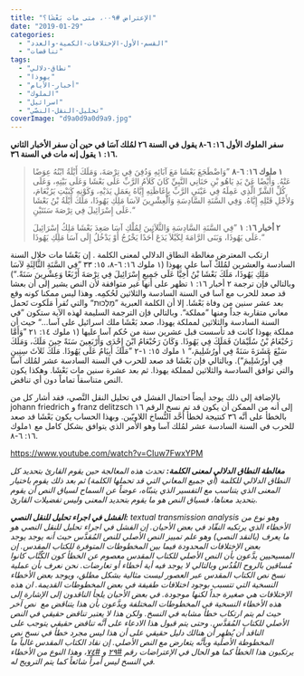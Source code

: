```yaml
---
title: "الإعتراض #٠٠٩، متى مات بَعْشَا؟"
date: "2019-01-29"
categories: 
  - "القسم-الأول-الإختلافات-الكمية-والعدد"
  - "تناقضات"
tags: 
  - "نطاق-دلالي"
  - "يهوذا"
  - "أخبار-الأيام"
  - "الملوك"
  - "اسرائيل"
  - "تحليل-النقل-النصّي"
coverImage: "d9a0d9a0d9a9.jpg"
---
```


**سفر الملوك الأول ١٦: ٦-٨ يقول في السنة ٢٦ لمُلك آسَا في حين أن سفر الأخبار الثاني ١٦: ١ يقول إنه مات في السنة ٣٦.**

> **١ ملوك ١٦**: **٦**\-**٨** ”وَاضْطَجَعَ بَعْشَا مَعَ آبَائِهِ وَدُفِنَ فِي تِرْصَةَ، وَمَلَكَ أَيْلَةُ ابْنُهُ عِوَضًا عَنْهُ. وَأَيْضًا عَنْ يَدِ يَاهُو بْنِ حَنَانِي النَّبِيِّ كَانَ كَلاَمُ الرَّبِّ عَلَى بَعْشَا وَعَلَى بَيْتِهِ، وَعَلَى كُلِّ الشَّرِّ الَّذِي عَمِلَهُ فِي عَيْنَيِ الرَّبِّ بِإِغَاظَتِهِ إِيَّاهُ بِعَمَلِ يَدَيْهِ، وَكَوْنِهِ كَبَيْتِ يَرُبْعَامَ، وَلأَجْلِ قَتْلِهِ إِيَّاهُ. وَفِي السَّنَةِ السَّادِسَةِ وَالْعِشْرِينَ لآسَا مَلِكِ يَهُوذَا، مَلَكَ أَيْلَةُ بْنُ بَعْشَا عَلَى إِسْرَائِيلَ فِي تِرْصَةَ سَنَتَيْنِ.“
> 
> **٢ أخبار ١٦**: **١** ”فِي السَّنَةِ السَّادِسَةِ وَالثَّلاَثِينَ لِمُلْكِ آسَا صَعِدَ بَعْشَا مَلِكُ إِسْرَائِيلَ عَلَى يَهُوذَا، وَبَنَى الرَّامَةَ لِكَيْلاَ يَدَعَ أَحَدًا يَخْرُجُ أَوْ يَدْخُلُ إِلَى آسَا مَلِكِ يَهُوذَا.“

ارتكب المعترض مغالطة النطاق الدلالي لمعنى الكلمة . إن بَعْشَا مات خلال السنة السادسة والعشرين لمُلكْ آسا على يهوذا (١ ملوك ١٦: ٦-٨، ١٥: ٣٣ ”فِي السَّنَةِ الثَّالِثَةِ لآسَا مَلِكِ يَهُوذَا، مَلَكَ بَعْشَا بْنُ أَخِيَّا عَلَى جَمِيعِ إِسْرَائِيلَ فِي تِرْصَةَ أَرْبَعًا وَعِشْرِينَ سَنَةً.“) وبالتالي فإن ترجمة ٢ أخبار ١٦: ١ تظهر على أنها غير متوافقة لأن النص يشير إلى أن بعشا قد صعد للحرب مع آسا في السنة السادسة والثلاثين لحُكمِه. وهذا ليس ممكنا كونه وقع بعد عشر سنين من وفاة بَعْشَا. إلا أن الكلمة العبرية ”מַלְכוּת“ والتي تُقرأ مَلَكوت تَحمل معاني متقاربة جداً ومنها ”مملكة“. وبالتالي فإن الترجمة السليمة لهذه الآية ستكون ”في السنة السادسة والثلاثين لمملكة يهوذا، صعد بَعْشَا ملك اسرائيل على آسا…“ حيث أن مملكة يهوذا كانت قد تأسست قبل عشرين سنة من حُكم آسا عليها (١ ملوك ١٤: ٢١ ”وَأَمَّا رَحُبْعَامُ بْنُ سُلَيْمَانَ فَمَلَكَ فِي يَهُوذَا. وَكَانَ رَحُبْعَامُ ابْنَ إِحْدَى وَأَرْبَعِينَ سَنَةً حِينَ مَلَكَ، وَمَلَكَ سَبْعَ عَشَرَةَ سَنَةً فِي أُورُشَلِيمَ،“ ١ ملوك ١٥: ١-٢ ”مَلَكَ أَبِيَامُ عَلَى يَهُوذَا. مَلَكَ ثَلاَثَ سِنِينٍ فِي أُورُشَلِيمَ“). وبالتالي فإن بَعْشَا قد صعد للحرب قي السنة السادسة عشر لمُلك آسا والتي توافق السادسة والثلاثين لمملكة يهوذا. ثم بعد عشرة سنين مات بَعْشَا. وهكذا يكون النص متناسقاً تماماً دون أي تناقض.

بالإضافة إلى ذلك يوجد أيضاً احتمال الفشل في تحليل النقل النَّصي، فقد أشار كل من johann friedrich و franz delitzsch إلى أنه من الممكن أن يكون قد تم نسخ الرقم ١٦ بالخطأ على أنَّه ٣٦ كنتيجة لخطأ أحَّد النُّساخ اللاويّين. وبهذا الحساب يكون بَعْشَا قد صعد للحرب في السنة السادسة عشر لمُلك آسا وهو الأمر الذي يتوافق بشكل كامل مع ١ملوك ١٦: ٦-٨.

https://www.youtube.com/watch?v=CIuw7FwxYPM

_**مغالطة النطاق الدلالي لمعنى الكلمة:** تحدث هذه المعالجة حين يقوم القارئ بتحديد كل النطاق الدلالي للكلمة (أي جميع المعاني التي قد تحملها الكلمة) ثم بعد ذلك يقوم باختيار المعنى الذي يتناسب مع التفسير الذي يتبنّاه، عوضاً عن السماح لسياق النص أن يقوم بتحديد معناها، فسياق النص هو ما يقوم بتحديد المعنى وليس تفضيلات القارئ._

_**الفشل في اجراء تحليل للنقل النصي:** textual transmission analysis وهو نوع من الأخطاء الذي يرتكبه النقّاد في بعض الأحيان. إن الفشل في اجراء تحليل للنقل النصي هو ما يعرف (بالنقد النصي) وهو علم تمييز النص الأصلي للنص المُقدَّس حيث أنه يوجد يوجد بعض الإختلافات المحدودة فيما بين المخطوطات المتوفرة للكتاب المقدس. إن المسيحيين يدَّعون بأن النص الأصلي للكتاب المقدس معصوم عن الخطأ كون الكُتَّاب كانوا مُساقين بالروح القُدُس وبالتالي لا يوجد فيه أية أخطاء أو تعارضات. نحن نعرف بأن عملية نسخ نص الكتاب المقدس عبر العصور ليست مثالية بشكل مطلق، ويوجد بعض الأخطاء النسخية التي تتسبب بوجود اختلافات طفيفة في بعض المخطوطات القديمة. ان هذه الإختلافات هي صغيرة جداً لكنها موجودة. في بعض الأحيان يلجأ الناقدون إلى الإشارة إلى هذه الأخطاء النسخية في المخطوطات المختلفة ويدَّعون بأن هذا يتناقض مع  نص آخر حيث لم يتم ارتكاب خطأ مشابه في النسخ. ولكن هذا لا يعتبر تناقض حقيقي في النص الأصلي للكتاب المُقدَّس. وحتى يتم قبول هذا الادعاء على أنَّه تناقض حقيقي يتوجب على الناقد أن يُظهِر أن هنالك دليل حقيقي على أن هذا ليس مجرد خطأ في نسخ نص المخطوطة الأصلية وبأنَّه يتعارض مع النص الأصلي. إن نقاد الكتاب المقدس غالباً ما يرتكبون هذا الخطأ كما هو الحال في الإعتراضات رقم [#٢٩](https://reasonofhope.com/2019/03/20/objection029/) و [#٧٤](https://reasonofhope.com/2019/07/03/objection074/)، وهذا النوع من الأخطاء في النسخ ليس أمراً شائعاً كما يتم الترويج له._
